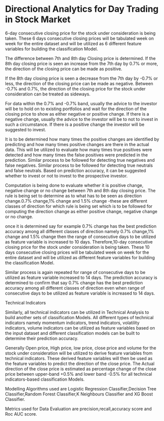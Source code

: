 # Directional Analytics for Day Trading in Stock Market

6-day consecutive closing price for the stock under consideration is being taken. These 6 days consecutive closing prices will be tabulated week on week for the entire dataset and will be utilized as 6 different feature variables for building the classification Model.

The difference between 7th and 8th day Closing price is determined. If the 8th day closing price is seen an increase from the 7th day by 0.7% or more, the direction of the closing price can be made as positive.

If the 8th day closing price is seen a decrease from the 7th day by -0.7% or less, the direction of the closing price can be made as negative. Between -0.7% and 0.7%, the direction of the closing price for the stock under consideration can be treated as sideways. 

For data within the 0.7% and -0.7% band, usually the advice to the investor will be to hold on to existing portfolios and wait for the direction of the closing price to show as either negative or positive change. If there is a negative change, usually the advice to the investor will be to not to invest in such a circumstance. If there is a positive change the investor will be suggested to invest.

It is to be determined how many times the positive changes are identified by predicting and how many times positive changes are there in the actual data. This will be utilized to evaluate how many times true positives were detected and how many times the false positives were predicted in the prediction. Similar process to be followed for detecting true negatives and false negatives. Similar process to be followed for detecting true neutrals and false neutrals. Based on prediction accuracy, it can be suggested whether to invest or not to invest to the prospective investor.


Computation is being done to evaluate whether it is positive change, negative change or no change between 7th and 8th day closing price. The rule is being set to determine as to what has to be seen as direction change.0.7% change,1% change and 1.5% change -these are different classes of direction for which rule is being set which is to be followed for computing the direction change as either positive change, negative change or no change.

once it is determined say for example 0.7% change has the best prediction accuracy among all different classes of direction namely 0.7% change,1% change and 1.5% change then the range of consecutive days to be utilized as feature variable is increased to 10 days. Therefore,10-day consecutive closing price for the stock under consideration is being taken. These 10 days consecutive closing prices will be tabulated week on week for the entire dataset and will be utilized as different feature variables for building the classification Model.

Similar process is again repeated for range of consecutive days to be utilized as feature variable increased to 14 days. The prediction accuracy is determined to confirm that say 0.7% change has the best prediction accuracy among all different classes of direction even when range of consecutive days to be utilized as feature variable is increased to 14 days.

Technical Indicators

Similarly, all technical indicators can be utilized in Technical Analysis to build another sets of classification Models. All different types of technical indicators namely momentum indicators, trend indicators, volatility indicators, volume indicators can be utilized as feature variables based on the input dataset and different classification models can be built to determine their prediction accuracy. 

Generally Open price, High price, low price, close price and volume for the stock under consideration will be utilized to derive feature variables from technical indicators. These derived feature variables will then be used as the feature variables to predict the direction of the close price. The Actual direction of the close price is estimated as percentage change of the close price between upper-band +0.5% and lower band -0.5% for all technical indicators-based classification Models.

Modelling Algorithms used are Logistic Regression Classifier,Decision Tree Classifier,Random Forest Classifier,K Neighbours Classifier and XG Boost Classifier.

Metrics used for Data Evaluation are precision,recall,accuracy score and Roc AUC score.
